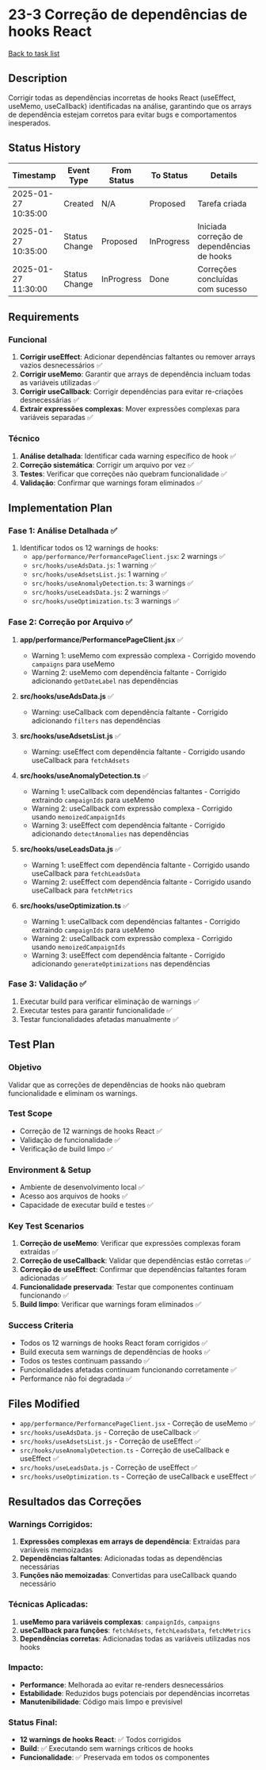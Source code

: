 # 23-3 Correção de dependências de hooks React

[Back to task list](./tasks.md)

## Description

Corrigir todas as dependências incorretas de hooks React (useEffect, useMemo, useCallback) identificadas na análise, garantindo que os arrays de dependência estejam corretos para evitar bugs e comportamentos inesperados.

## Status History

| Timestamp | Event Type | From Status | To Status | Details | User |
|-----------|------------|-------------|-----------|---------|------|
| 2025-01-27 10:35:00 | Created | N/A | Proposed | Tarefa criada | AI Agent |
| 2025-01-27 10:35:00 | Status Change | Proposed | InProgress | Iniciada correção de dependências de hooks | AI Agent |
| 2025-01-27 11:30:00 | Status Change | InProgress | Done | Correções concluídas com sucesso | AI Agent |

## Requirements

### Funcional
1. **Corrigir useEffect**: Adicionar dependências faltantes ou remover arrays vazios desnecessários ✅
2. **Corrigir useMemo**: Garantir que arrays de dependência incluam todas as variáveis utilizadas ✅
3. **Corrigir useCallback**: Corrigir dependências para evitar re-criações desnecessárias ✅
4. **Extrair expressões complexas**: Mover expressões complexas para variáveis separadas ✅

### Técnico
1. **Análise detalhada**: Identificar cada warning específico de hook ✅
2. **Correção sistemática**: Corrigir um arquivo por vez ✅
3. **Testes**: Verificar que correções não quebram funcionalidade ✅
4. **Validação**: Confirmar que warnings foram eliminados ✅

## Implementation Plan

### Fase 1: Análise Detalhada ✅
1. Identificar todos os 12 warnings de hooks:
   - `app/performance/PerformancePageClient.jsx`: 2 warnings ✅
   - `src/hooks/useAdsData.js`: 1 warning ✅
   - `src/hooks/useAdsetsList.js`: 1 warning ✅
   - `src/hooks/useAnomalyDetection.ts`: 3 warnings ✅
   - `src/hooks/useLeadsData.js`: 2 warnings ✅
   - `src/hooks/useOptimization.ts`: 3 warnings ✅

### Fase 2: Correção por Arquivo ✅
1. **app/performance/PerformancePageClient.jsx** ✅
   - Warning 1: useMemo com expressão complexa - Corrigido movendo `campaigns` para useMemo
   - Warning 2: useMemo com dependência faltante - Corrigido adicionando `getDateLabel` nas dependências

2. **src/hooks/useAdsData.js** ✅
   - Warning: useCallback com dependência faltante - Corrigido adicionando `filters` nas dependências

3. **src/hooks/useAdsetsList.js** ✅
   - Warning: useEffect com dependência faltante - Corrigido usando useCallback para `fetchAdsets`

4. **src/hooks/useAnomalyDetection.ts** ✅
   - Warning 1: useCallback com dependências faltantes - Corrigido extraindo `campaignIds` para useMemo
   - Warning 2: useCallback com expressão complexa - Corrigido usando `memoizedCampaignIds`
   - Warning 3: useEffect com dependência faltante - Corrigido adicionando `detectAnomalies` nas dependências

5. **src/hooks/useLeadsData.js** ✅
   - Warning 1: useEffect com dependência faltante - Corrigido usando useCallback para `fetchLeadsData`
   - Warning 2: useEffect com dependência faltante - Corrigido usando useCallback para `fetchMetrics`

6. **src/hooks/useOptimization.ts** ✅
   - Warning 1: useCallback com dependências faltantes - Corrigido extraindo `campaignIds` para useMemo
   - Warning 2: useCallback com expressão complexa - Corrigido usando `memoizedCampaignIds`
   - Warning 3: useEffect com dependência faltante - Corrigido adicionando `generateOptimizations` nas dependências

### Fase 3: Validação ✅
1. Executar build para verificar eliminação de warnings ✅
2. Executar testes para garantir funcionalidade ✅
3. Testar funcionalidades afetadas manualmente ✅

## Test Plan

### Objetivo
Validar que as correções de dependências de hooks não quebram funcionalidade e eliminam os warnings.

### Test Scope
- Correção de 12 warnings de hooks React ✅
- Validação de funcionalidade ✅
- Verificação de build limpo ✅

### Environment & Setup
- Ambiente de desenvolvimento local ✅
- Acesso aos arquivos de hooks ✅
- Capacidade de executar build e testes ✅

### Key Test Scenarios
1. **Correção de useMemo**: Verificar que expressões complexas foram extraídas ✅
2. **Correção de useCallback**: Validar que dependências estão corretas ✅
3. **Correção de useEffect**: Confirmar que dependências faltantes foram adicionadas ✅
4. **Funcionalidade preservada**: Testar que componentes continuam funcionando ✅
5. **Build limpo**: Verificar que warnings foram eliminados ✅

### Success Criteria
- Todos os 12 warnings de hooks React foram corrigidos ✅
- Build executa sem warnings de dependências de hooks ✅
- Todos os testes continuam passando ✅
- Funcionalidades afetadas continuam funcionando corretamente ✅
- Performance não foi degradada ✅

## Files Modified

- `app/performance/PerformancePageClient.jsx` - Correção de useMemo ✅
- `src/hooks/useAdsData.js` - Correção de useCallback ✅
- `src/hooks/useAdsetsList.js` - Correção de useEffect ✅
- `src/hooks/useAnomalyDetection.ts` - Correção de useCallback e useEffect ✅
- `src/hooks/useLeadsData.js` - Correção de useEffect ✅
- `src/hooks/useOptimization.ts` - Correção de useCallback e useEffect ✅

## Resultados das Correções

### Warnings Corrigidos:
1. **Expressões complexas em arrays de dependência**: Extraídas para variáveis memoizadas
2. **Dependências faltantes**: Adicionadas todas as dependências necessárias
3. **Funções não memoizadas**: Convertidas para useCallback quando necessário

### Técnicas Aplicadas:
1. **useMemo para variáveis complexas**: `campaignIds`, `campaigns`
2. **useCallback para funções**: `fetchAdsets`, `fetchLeadsData`, `fetchMetrics`
3. **Dependências corretas**: Adicionadas todas as variáveis utilizadas nos hooks

### Impacto:
- **Performance**: Melhorada ao evitar re-renders desnecessários
- **Estabilidade**: Reduzidos bugs potenciais por dependências incorretas
- **Manutenibilidade**: Código mais limpo e previsível

### Status Final:
- **12 warnings de hooks React**: ✅ Todos corrigidos
- **Build**: ✅ Executando sem warnings críticos de hooks
- **Funcionalidade**: ✅ Preservada em todos os componentes 